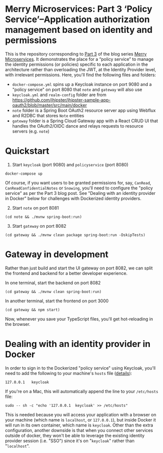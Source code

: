 # Merry Microservices: Part 3 ‘Policy Service’–Application authorization management based on identity and permissions

This is the repository corresponding to [Part 3](https://sdoxsee.github.io/blog/2020/01/12/merry-microservices-part3-policy-service) of the blog series [Merry Microservices](https://sdoxsee.github.io/blog/2019/12/17/merry-microservices-an-introduction). It demonstrates the place for a “policy service” to manage the identity permissions (or policies) specific to each application in the architecture rather than overloading the JWT, at the Identity Provider level, with irrelevant permissions. Here, you'll find the following files and folders:
* `docker-compose.yml` spins up a Keycloak instance on port 9080 and a "policy service" on port 8080 that `note` and `gateway` will also use
* `keycloak.yml` and `realm-config` folder are from https://github.com/jhipster/jhipster-sample-app-oauth2/blob/master/src/main/docker
* `note` folder is a Spring Boot OAuth2 resource server app using Webflux and R2DBC that stores `Note` entities
* `gateway` folder is a Spring Cloud Gateway app with a React CRUD UI that handles the OAuth2/OIDC dance and relays requests to resource servers (e.g. `note`)

# Quickstart

1. Start `keycloak` (port 9080) and `policyservice` (port 8080)

```
docker-compose up
```
Of course, if you want users to be granted permissions for, say, `CanRead`, `CanReadConfidentialNotes` or `Snowing`, you'll need to configure the "policy service" as per the Part 3 blog post. See "Dealing with an identity provider in Docker" below for challenges with Dockerized identity providers.

2. Start `note` on port 8081

```
(cd note && ./mvnw spring-boot:run)
```

3. Start `gateway` on port 8082
```
(cd gateway && ./mvnw clean package spring-boot:run -DskipTests)
```

# Gateway in development

Rather than just build and start the UI gateway on port 8082, we can split the frontend and backend for a better developer experience.

In one terminal, start the backend on port 8082
```
(cd gateway && ./mvnw clean spring-boot:run)
```
In another terminal, start the frontend on port 3000
```
(cd gateway && npm start)
```
Now, whenever you save your TypeScript files, you'll get hot-reloading in the browser.

# Dealing with an identity provider in Docker

In order to sign in to the Dockerized "policy service" using Keycloak, you'll need to add the following to your machine's `hosts` file ([details](https://www.jhipster.tech/docker-compose/#-keycloak)):

```
127.0.0.1	keycloak
```

If you're on a Mac, this will automatically append the line to your `/etc/hosts` file: 
```
sudo -- sh -c "echo '127.0.0.1	keycloak' >> /etc/hosts"
```

This is needed because you will access your application with a browser on your machine (which name is `localhost`, or `127.0.0.1`), but inside Docker it will run in its own container, which name is `keycloak`. Other than the extra configuration, another downside is that when you connect other services outside of docker, they won't be able to leverage the existing identity provider session (i.e. "SSO") since it's on "`keycloak`" rather than "`localhost`".